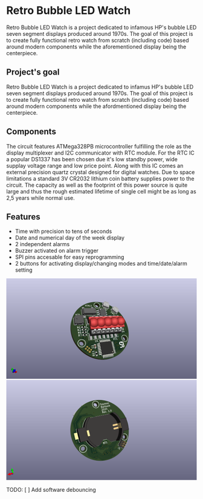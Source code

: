# Retro Bubble LED Watch
Retro Bubble LED Watch is a project dedicated to infamous HP's bubble LED seven segment displays produced around 1970s. The goal of this project is to create fully functional retro watch from scratch (including code) based around modern components while the aforementioned display being the centerpiece.

## Project's goal
Retro Bubble LED Watch is a project dedicated to infamus HP's bubble LED seven segment displays produced around 1970s. The goal of this project is to create fully functional retro watch from scratch (including code) based around modern components while the afordmentioned display being the centerpiece.

## Components
The circuit features ATMega328PB microcontroller fulfilling the role as the display multiplexer and I2C communicator with RTC module. For the RTC IC a popular DS1337 has been chosen due it's low standby power, wide supplay voltage range and low price point. Along with this IC comes an external precision quartz crystal designed for digital watches. Due to space limitations a standard 3V CR2032 lithium coin battery supplies power to the circuit. The capacity as well as the footprint of this power source is quite large and thus the rough estimated lifetime of single cell might be as long as 2,5 years while normal use.

## Features
- Time with precision to tens of seconds
- Date and numerical day of the week display
- 2 independent alarms
- Buzzer activated on alarm trigger
- SPI pins accesable for easy reprogramming
- 2 buttons for activating display/changing modes and time/date/alarm setting

![PCB Top View](./images/PCB_top_view.png "PCB Top View")
![PCB Bottom View](./images/PCB_bottom_view.png "PCB Bottom View")

TODO:
[ ] Add software debouncing